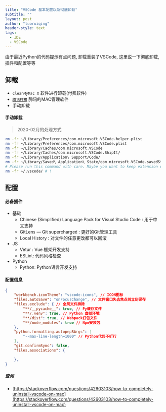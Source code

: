 ```yaml
---
title: "VSCode 基本配置以及彻底卸载"
subtitle: ""
layout: post
author: "luoruiqing"
header-style: text
tags:
  - IDE
  - VSCode
---
```


由于最近Python的代码提示有点问题, 卸载重装了VSCode, 这里说一下彻底卸载, 插件和配置等等

## 卸载 

- `CleanMyMac X` 软件进行卸载(付费软件)
- [`腾讯柠檬`](https://lemon.qq.com/) 腾讯的MAC管理软件
- 手动卸载

#### 手动卸载

> 2020-02月的处理方式

```sh
rm -fr ~/Library/Preferences/com.microsoft.VSCode.helper.plist 
rm -fr ~/Library/Preferences/com.microsoft.VSCode.plist 
rm -fr ~/Library/Caches/com.microsoft.VSCode
rm -fr ~/Library/Caches/com.microsoft.VSCode.ShipIt/
rm -fr ~/Library/Application\ Support/Code/
rm -fr ~/Library/Saved\ Application\ State/com.microsoft.VSCode.savedState/
# Please run this command with care. Maybe you want to keep extension directories.
rm -fr ~/.vscode/ # !
```

## 配置

#### 必备插件

- 基础
    - Chinese (Simplified) Language Pack for Visual Studio Code : 用于中文支持
    - GitLens — Git supercharged : 更好的Git管理工具
    - Local History : 对文件的任意更改都可以回滚
- JS
    - Vetur : Vue 框架开发支持
    - ESLint: 代码风格检查
- Python
    - Python: Python语言开发支持


#### 配置信息

```json
{
    "workbench.iconTheme": "vscode-icons", // ICON图标
    "files.autoSave": "onFocusChange", // 文件窗口失去焦点则立刻保存
    "files.exclude": { // 全局文件排除
        "**/__pycache__": true, // Py缓存文件
        "**/.venv": true, // Python 虚拟环境
        "**/dist": true, // Webpack打包文件
        "**/node_modules": true // Npm安装包
    },
    "python.formatting.autopep8Args": [
        "--max-line-length=1000" // Python代码不折行
    ],
    "git.confirmSync": false,
    "files.associations": {
    
    },
}
```


##### 查阅

- [https://stackoverflow.com/questions/42603103/how-to-completely-uninstall-vscode-on-mac](https://stackoverflow.com/questions/42603103/how-to-completely-uninstall-vscode-on-mac)